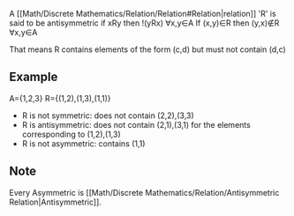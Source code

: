 A [[Math/Discrete Mathematics/Relation/Relation#Relation|relation]] 'R' is said to be antisymmetric if xRy then !(yRx) ∀x,y∈A
If (x,y)∈R then (y,x)∉R ∀x,y∈A

That means R contains elements of the form (c,d) but must not contain (d,c)

## Example
A={1,2,3}
R={(1,2),(1,3),(1,1)}
* R is not symmetric: does not contain (2,2),(3,3)
* R is antisymmetric: does not contain (2,1),(3,1) for the elements corresponding to (1,2),(1,3)
* R is not asymmetric: contains (1,1)

## Note
Every Asymmetric is [[Math/Discrete Mathematics/Relation/Antisymmetric Relation|Antisymmetric]].